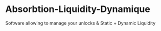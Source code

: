 # Absorbtion-Liquidity-Dynamique
Software allowing to manage your unlocks &amp; Static + Dynamic Liquidity
